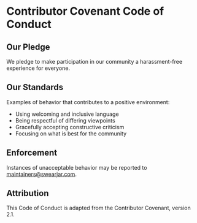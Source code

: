 # Contributor Covenant Code of Conduct

## Our Pledge
We pledge to make participation in our community a harassment-free experience for everyone.

## Our Standards
Examples of behavior that contributes to a positive environment:
- Using welcoming and inclusive language
- Being respectful of differing viewpoints
- Gracefully accepting constructive criticism
- Focusing on what is best for the community

## Enforcement
Instances of unacceptable behavior may be reported to maintainers@swearjar.com.

## Attribution
This Code of Conduct is adapted from the Contributor Covenant, version 2.1.